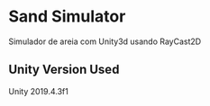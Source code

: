 
# Sand Simulator

Simulador de areia com Unity3d usando RayCast2D

## Unity Version Used

Unity 2019.4.3f1
